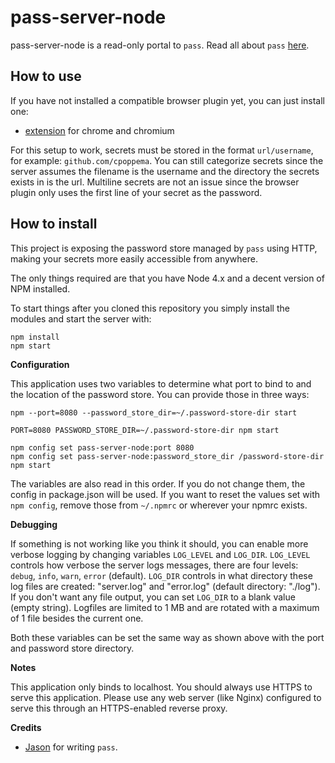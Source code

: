 # pass-server-node

pass-server-node is a read-only portal to `pass`. Read all about `pass` [here](http://www.passwordstore.org).

## How to use

If you have not installed a compatible browser plugin yet, you can just install one:

* [extension](https://github.com/cpoppema/pass-browser-chrome#how-to-install) for chrome and chromium

For this setup to work, secrets must be stored in the format `url/username`, for example: `github.com/cpoppema`. You can still categorize secrets since the server assumes the filename is the username and the directory the secrets exists in is the url. Multiline secrets are not an issue since the browser plugin only uses the first line of your secret as the password.

## How to install

This project is exposing the password store managed by `pass` using HTTP, making your secrets more easily accessible from anywhere.

The only things required are that you have Node 4.x and a decent version of NPM installed.

To start things after you cloned this repository you simply install the modules and start the server with:

```Shell
npm install
npm start
```

**Configuration**

This application uses two variables to determine what port to bind to and the location of the password store. You can provide those in three ways:

```
npm --port=8080 --password_store_dir=~/.password-store-dir start
```

```
PORT=8080 PASSWORD_STORE_DIR=~/.password-store-dir npm start
```

```
npm config set pass-server-node:port 8080
npm config set pass-server-node:password_store_dir /password-store-dir
npm start
```

The variables are also read in this order. If you do not change them, the config in package.json will be used. If you want to reset the values set with `npm config`, remove those from `~/.npmrc` or wherever your npmrc exists.

**Debugging**

If something is not working like you think it should, you can enable more verbose logging by changing variables ``LOG_LEVEL`` and ``LOG_DIR``. ``LOG_LEVEL`` controls how verbose the server logs messages, there are four levels: ``debug``, ``info``, ``warn``, ``error`` (default). ``LOG_DIR`` controls in what directory these log files are created: "server.log" and "error.log" (default directory: "./log"). If you don't want any file output, you can set ``LOG_DIR`` to a blank value (empty string). Logfiles are limited to 1 MB and are rotated with a maximum of 1 file besides the current one.

Both these variables can be set the same way as shown above with the port and password store directory.

**Notes**

This application only binds to localhost. You should always use HTTPS to serve this application. Please use any web server (like Nginx) configured to serve this through an HTTPS-enabled reverse proxy.

**Credits**

* [Jason](http://www.zx2c4.com/) for writing `pass`.
